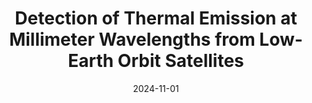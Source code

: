 ---
title: "Detection of Thermal Emission at Millimeter Wavelengths from Low-Earth Orbit Satellites"
collection: "publications"
category: "co_papers"
permalink: /publications/2024arXiv241103374F
link: https://ui.adsabs.harvard.edu/abs/2024arXiv241103374F/abstract
date: 2024-11-01
venue: "arXiv e-prints"
citation: "Foster, A., Chokshi, A., Ade, P. A. R., et al. (2024), arXiv e-prints, arXiv:2411.03374."
---